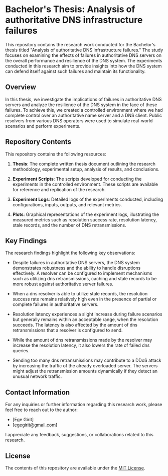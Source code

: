 # Bachelor's Thesis: Analysis of authoritative DNS infrastructure failures

This repository contains the research work conducted for the Bachelor's thesis titled "Analysis of authoritative DNS infrastructure failures." The study focuses on examining the effects of failures in authoritative DNS servers on the overall performance and resilience of the DNS system. The experiments conducted in this research aim to provide insights into how the DNS system can defend itself against such failures and maintain its functionality.

## Overview

In this thesis, we investigate the implications of failures in authoritative DNS servers and analyze the resilience of the DNS system in the face of these failures. To achieve this, we created a controlled environment where we had complete control over an authoritative name server and a DNS client. Public resolvers from various DNS operators were used to simulate real-world scenarios and perform experiments.

## Repository Contents

This repository contains the following resources:

1. **Thesis**: The complete written thesis document outlining the research methodology, experimental setup, analysis of results, and conclusions.

2. **Experiment Scripts**: The scripts developed for conducting the experiments in the controlled environment. These scripts are available for reference and replication of the research.

3. **Experiment Logs**: Detailed logs of the experiments conducted, including configurations, inputs, outputs, and relevant metrics.

4. **Plots**: Graphical representations of the experiment logs, illustrating the measured metrics such as resolution success rate, resolution latency, stale records, and the number of DNS retransmissions.

## Key Findings

The research findings highlight the following key observations:

- Despite failures in authoritative DNS servers, the DNS system demonstrates robustness and the ability to handle disruptions effectively. A resolver can be configured to implement mechanisms such as utilizing dns retransmissions, caching and stale records to be more robust against authoritative server failures. 

- When a dns resolver is able to utilize stale records, the resolution success rate remains relatively high even in the presence of partial or complete failures in authoritative servers.

- Resolution latency experiences a slight increase during failure scenarios but generally remains within an acceptable range, when the resolution succeeds. The latency is also affected by the amount of dns retransmissions that a resolver is configured to send.

- While the amount of dns retransmissions made by the resolver may increase the resolution latency, it also lowers the rate of failed dns queries.

- Sending too many dns retransmissions may contribute to a DDoS attack by increasing the traffic of the already overloaded server. The servers might adjust the retransmission amounts dynamically if they detect an unusual network traffic.

## Contact Information

For any inquiries or further information regarding this research work, please feel free to reach out to the author:

- [Ege Girit]
- [egegirit@gmail.com]

I appreciate any feedback, suggestions, or collaborations related to this research.

## License

The contents of this repository are available under the [MIT License](LICENSE).
